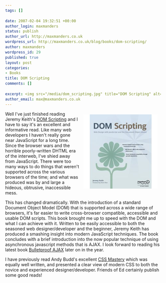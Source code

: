 ```yaml
--- 
tags: []

date: 2007-02-04 19:32:51 +00:00
author_login: maxmanders
status: publish
author_url: http://maxmanders.co.uk
wordpress_url: http://maxmanders.co.uk/blog/books/dom-scripting/
author: maxmanders
wordpress_id: 29
published: true
layout: post
categories: 
- Books
title: DOM Scripting
comments: []

excerpt: <img src="/media/dom_scripting.jpg" title="DOM Scripting" alt="DOM Scripting" align="right" border="0" hspace="10" vspace="10" />Well I've just finished reading Jeremy Keith's <a href="http://www.domscripting.com/book/" title="DOM Scripting">DOM Scripting</a> and I have to say it's an excellent and informative read.  Like many web developers I haven't really gone near JavaScript for a long time.  Since the browser wars and the horrible poorly-written DHTML era of the interweb, I've shied away from JavaScript.  There were too many ways to do things that weren't supported across the various browsers of the time; and what was produced was by and large a hideous, obtrusive, inaccessible mess.
author_email: max@maxmanders.co.uk
---
```

<img src="/media/dom_scripting.jpg" title="DOM Scripting" alt="DOM Scripting" align="right" border="0" hspace="10" vspace="10" />Well I've just finished reading Jeremy Keith's <a href="http://www.domscripting.com/book/" title="DOM Scripting">DOM Scripting</a> and I have to say it's an excellent and informative read.  Like many web developers I haven't really gone near JavaScript for a long time.  Since the browser wars and the horrible poorly-written DHTML era of the interweb, I've shied away from JavaScript.  There were too many ways to do things that weren't supported across the various browsers of the time; and what was produced was by and large a hideous, obtrusive, inaccessible mess.<!--more-->

This has changed dramatically.  With the introduction of a standard Document Object Model (DOM) that is supported across a wide range of browsers, it's far easier to write cross-browser compatible, accessible and usable DOM scripts.  This book brought me up to speed with the DOM and what I can achieve with it.  Written to be easily accessible to both the seasoned web designer/developer and the beginner, Jeremy Keith has produced a smashing insight into modern JavaScript techniques.  The book concludes with a brief introduction into the now popular technique of using asynchronous javascript methods that is AJAX.  I look forward to reading his latest book <a href="http://www.bulletproofajax.com/" title="Bulletproof AJAX">Bulletproof AJAX</a> later on in the year.

I have previously read Andy Budd's excellent <a href="http://www.cssmastery.com/" title="CSS Mastery">CSS Mastery</a> which was equally well written, and presented a clear view of modern CSS to both the novice and experienced designer/developer. Friends of Ed certainly publish some good reads!
